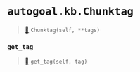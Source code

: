 # `autogoal.kb.Chunktag`

> [📝](https://github.com/autogal/autogoal/blob/master/autogoal/kb/_data.py#L473)
> `Chunktag(self, **tags)`

### `get_tag`

> [📝](https://github.com/autogoal/autogoal/blob/master/autogoal/kb/_data.py#L283)
> `get_tag(self, tag)`

